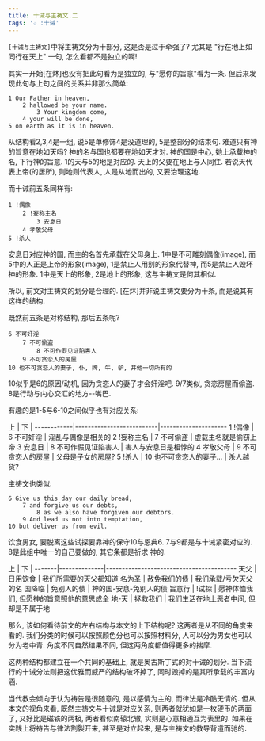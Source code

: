 ```yaml
---
title: 十诫与主祷文.二
tags: '☆ :十诫'
---
```


`[十诫与主祷文]`中将主祷文分为十部分, 这是否是过于牵强了? 尤其是 "行在地上如同行在天上" 一句, 怎么看都不是独立的啊!

其实一开始[在炑]也没有把此句看为是独立的, 与"愿你的旨意"看为一条. 但后来发现此句与上句之间的关系并非那么简单:

    1 Our Father in heaven,
        2 ​​​​​​​hallowed be your name. ​​​
            ​​​​​​​​3 Your kingdom come,
        ​​​​​​​4 your will be done,
    ​​​​​​​5 on earth as it is in heaven.

从结构看2,3,4是一组, 说5是单修饰4是没道理的, 5是整部分的结束句. 难道只有神的旨意在地如天吗? 神的名与国也都要在地如天才对. 神的国是中心, 她上承载神的名, 下行神的旨意. 1的天与5的地是对应的. 天上的父要在地上与人同住. 若说天代表上帝(的居所), 则地则代表人, 人是从地而出的, 又要治理这地.

而十诫前五条同样有:

    1 !偶像
        2 !妄称主名
            3 安息日
        4 孝敬父母
    5 !杀人

安息日对应神的国, 而主的名首先承载在父母身上. 1中是不可雕刻偶像(image), 而5中的人正是上帝的形象(image), 1是禁止人用别的形象代替神, 而5是禁止人毁坏神的形象. 1中是天上的形象, 2是地上的形象, 这与主祷文是何其相似.

所以, 前文对主祷文的划分是合理的. [在炑]并非说主祷文要分为十条, 而是说其有这样的结构.

既然前五条是对称结构, 那后五条呢?

    6 不可奸淫
        7 不可偷盗
            8 不可作假见证陷害人
        9 不可贪恋人的房屋
    10 也不可贪恋人的妻子, 仆, 婢, 牛, 驴, 并他一切所有的

10似乎是6的原因/动机, 因为贪恋人的妻子才会奸淫吧. 9/7类似, 贪恋房屋而偷盗. 8是行动与内心交汇的地方--嘴巴.

有趣的是1-5与6-10之间似乎也有对应关系:

上          | 下                       |
------------|--------------------------|---------------------
1 !偶像     | 6 不可奸淫               | 淫乱与偶像是相关的
2 !妄称主名 | 7 不可偷盗               | 虚载主名就是偷窃上帝
3 安息日    | 8 不可作假见证陷害人     | 害人与安息日是相悖的
4 孝敬父母  | 9 不可贪恋人的房屋       | 父母是子女的房屋?
5 !杀人     | 10 也不可贪恋人的妻子... | 杀人越货?

主祷文也类似:

    ​​​​​​​​6 Give us this day our daily bread,
        ​​​​​​7 ​​and forgive us our debts,
            ​​​​8 ​​​as we also have forgiven our debtors. ​​​
        ​​​​​​​​9 And lead us not into temptation,
    ​​​​​​​10 but deliver us from evil. ​​​

饮食男女, 要脱离这些试探要靠神的保守10与恩典6. 7与9都是与十诫紧密对应的. 8是此组中唯一的自己要做的, 其它条都是祈求 神的.

上     | 下           |
-------|--------------|-----------------------------------------
天父   | 日用饮食     | 我们所需要的天父都知道
名为圣 | 赦免我们的债 | 我们承载/亏欠天父的名
国降临 | 免别人的债   | 神的国-安息-免别人的债
旨意行 | !试探        | 愿神体恤我们, 但愿神的旨意照他的意思成全
地-天  | 拯救我们     | 我们生活在地上恶者中间, 但却是不属于地

那么, 该如何看待前文的左右结构与本文的上下结构呢? 这两者是从不同的角度来看的. 我们分类的时候可以按照颜色分也可以按照材料分, 人可以分为男女也可以分为老中青. 角度不同自然结果不同, 但这两角度都值得更多的揣摩.

这两种结构都建立在一个共同的基础上, 就是奥古斯丁式的对十诫的划分. 当下流行的十诫分法则把这优雅而威严的结构破坏掉了, 同时毁掉的是其所承载的丰富内涵.

当代教会倾向于认为祷告是很随意的, 是以感情为主的, 而律法是冷酷无情的. 但从本文的视角来看, 既然主祷文与十诫是对应关系, 则两者就犹如是一枚硬币的两面了, 又好比是磁铁的两极, 两者看似南辕北辙, 实则是心意相通互为表里的. 如果在实践上将祷告与律法割裂开来, 甚至是对立起来, 是与主祷文的教导背道而驰的.
